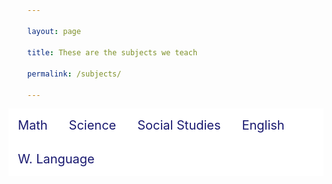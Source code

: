 ```yaml
---
layout: page
title: These are the subjects we teach
permalink: /subjects/
---
```

<html>
<head>
<style>
div {background-color: white;}
div a {
    text-decoration: none;
    color: midnightblue;
    font-size: 20px;
    padding: 15px;
    display:inline-block;  
}
ul {
  display: inline;
  margin: 0;
  padding: 0;
}
ul li {display: inline-block;}
ul li:hover {background: yellow;}
ul li:hover ul {display: block;}
ul li ul {
  position: absolute;
  width: 200px;
  display: none;
  border-left: 1px;
  border-right: 1px;
  border-top: 1px;
  border-bottom: 1px;
  border-color: midnightblue;
}
ul li ul li {
  background: white;
  display: block;
  border-left: 1px;
  border-right: 1px;
  border-top: 1px;
  border-bottom: 1px;
  border-color: midnightblue; 
}
ul li ul li a {display:block !important;}
ul li ul li:hover {background: yellow;}
</style>
</head>
<body>

<div>
  <ul>
    <li>
      <a href="#">Math</a>
        <ul>
          <li><a href="#">Algebra 1</a></li>
          <li><a href="#">Algebra 2</a></li>
          <li><a href="#">Geometry</a></li>
          <li><a href="#">Pre Calculus</a></li>
          <li><a href="#">Calculus</a></li>
        </ul>
    </li>
    <li>
      <a href="#">Science</a>
      <ul>
        <li><a href="#">Biology</a></li>
        <li><a href="#">Chemistry</a></li>
        <li><a href="#">Environmental Science</a></li>
      </ul>
    </li>
    <li>
      <a href="#">Social Studies</a>
        <ul>
          <li><a href="#">U.S. History</a></li>
          <li><a href="#">World History</a></li>
          <li><a href="#">Government</a></li>
        </ul>
    </li>
    <li>
      <a href="#">English</a>
        <ul>
          <li><a href="#">Grammer</a></li>
          <li><a href="#">Link 2</a></li>
          <li><a href="#">Link 3</a></li>
        </ul>
    </li>
    <li>
      <a href="#">W. Language</a>
        <ul>
          <li><a href="#">Spanish</a></li>
          <li><a href="#">Dutch</a></li>
          <li><a href="#">Thelagu</a></li>
        </ul>
    </li>
    <li>
      
  </ul>
</div>

</body>
</html>
